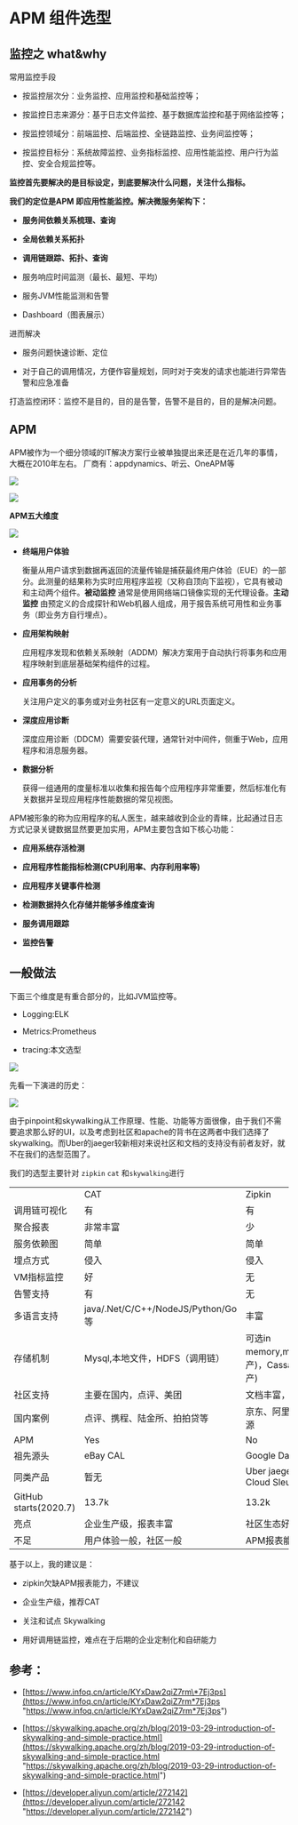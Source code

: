 # APM 组件选型

## 监控之 what\&why

常用监控手段

*   按监控层次分：业务监控、应用监控和基础监控等；

*   按监控日志来源分：基于日志文件监控、基于数据库监控和基于网络监控等；

*   按监控领域分：前端监控、后端监控、全链路监控、业务间监控等；

*   按监控目标分：系统故障监控、业务指标监控、应用性能监控、用户行为监控、安全合规监控等。

**监控首先要解决的是目标设定，到底要解决什么问题，关注什么指标。**

**我们的定位是APM 即应用性能监控。解决微服务架构下：**

*   **服务间依赖关系梳理、查询**

*   **全局依赖关系拓扑**

*   **调用链跟踪、拓扑、查询**

*   服务响应时间监测（最长、最短、平均）

*   服务JVM性能监测和告警

*   Dashboard（图表展示）

进而解决

*   服务问题快速诊断、定位

*   对于自己的调用情况，方便作容量规划，同时对于突发的请求也能进行异常告警和应急准备

打造监控闭环：监控不是目的，目的是告警，告警不是目的，目的是解决问题。

## APM

APM被作为一个细分领域的IT解决方案行业被单独提出来还是在近几年的事情，大概在2010年左右。 厂商有：appdynamics、听云、OneAPM等

![](https://mmbiz.qpic.cn/mmbiz_png/YZibCWq4rxDicVvt0TshMBmA9Rhj9qwmjAFD6lXta0icqLHjqLt3PSZ95PBNOmypJGjZoSruicADaapiaUkuqjLiazAA/640?wx_fmt=png\&wxfrom=5\&wx_lazy=1\&wx_co=1)

![](https://mmbiz.qpic.cn/mmbiz_png/YZibCWq4rxDicVvt0TshMBmA9Rhj9qwmjAwT0efg8t6xFfsAic4Pg8tUciaPRE0IAvJEAYneibTyF4OtstXerzuPribw/640?wx_fmt=png\&wxfrom=5\&wx_lazy=1\&wx_co=1)

**APM五大维度**

![](https://mmbiz.qpic.cn/mmbiz_png/YZibCWq4rxDicVvt0TshMBmA9Rhj9qwmjASjpAL8OCtEtoibRU2DLFhoUPkjXia1CFrUvqs5OUj8jNeuotolFfRBVg/640?wx_fmt=png\&wxfrom=5\&wx_lazy=1\&wx_co=1)

*   **终端用户体验** &#x20;

    衡量从用户请求到数据再返回的流量传输是捕获最终用户体验（EUE）的一部分。此测量的结果称为实时应用程序监视（又称自顶向下监视），它具有被动和主动两个组件。**被动监控** 通常是使用网络端口镜像实现的无代理设备。**主动监控** 由预定义的合成探针和Web机器人组成，用于报告系统可用性和业务事务（即业务方自行埋点）。 &#x20;

*   **应用架构映射** &#x20;

    应用程序发现和依赖关系映射（ADDM）解决方案用于自动执行将事务和应用程序映射到底层基础架构组件的过程。 &#x20;

*   **应用事务的分析** &#x20;

    关注用户定义的事务或对业务社区有一定意义的URL页面定义。 &#x20;

*   **深度应用诊断** &#x20;

    深度应用诊断（DDCM）需要安装代理，通常针对中间件，侧重于Web，应用程序和消息服务器。 &#x20;

*   **数据分析** &#x20;

    获得一组通用的度量标准以收集和报告每个应用程序非常重要，然后标准化有关数据并呈现应用程序性能数据的常见视图。

APM被形象的称为应用程序的私人医生，越来越收到企业的青睐，比起通过日志方式记录关键数据显然要更加实用，APM主要包含如下核心功能：

*   **应用系统存活检测** &#x20;

*   **应用程序性能指标检测(CPU利用率、内存利用率等)**

*   **应用程序关键事件检测** &#x20;

*   **检测数据持久化存储并能够多维度查询**

*   **服务调用跟踪**

*   **监控告警**

## 一般做法

下面三个维度是有重合部分的，比如JVM监控等。

*   Logging:ELK

*   Metrics:Prometheus

*   tracing:本文选型

![](https://mmbiz.qpic.cn/mmbiz_png/YZibCWq4rxDicVvt0TshMBmA9Rhj9qwmjA3QalH5yTsgbcF2ew9sLvahzBaklKnpdN0KFHHAnXmFDq4JTuS9NQBQ/640?wx_fmt=png\&wxfrom=5\&wx_lazy=1\&wx_co=1)

先看一下演进的历史： &#x20;

![](https://mmbiz.qpic.cn/mmbiz_png/YZibCWq4rxDicVvt0TshMBmA9Rhj9qwmjAkKKX3n8tMO4UD5FiaUsicC6vibfrn5ZuYdvcHp5PsNND8ApkOt0f9hcKg/640?wx_fmt=png\&wxfrom=5\&wx_lazy=1\&wx_co=1)

由于pinpoint和skywalking从工作原理、性能、功能等方面很像，由于我们不需要追求那么好的UI，以及考虑到社区和apache的背书在这两者中我们选择了skywalking。而Uber的jaeger较新相对来说社区和文档的支持没有前者友好，就不在我们的选型范围了。

我们的选型主要针对 `zipkin` `cat` 和`skywalking`进行 &#x20;

|                       |                                   |                                        |                         |
| --------------------- | --------------------------------- | -------------------------------------- | ----------------------- |
|                       | CAT                               | Zipkin                                 | Apache Skywalking       |
| 调用链可视化                | 有                                 | 有                                      | 有                       |
| 聚合报表                  | 非常丰富                              | 少                                      | 较丰富                     |
| 服务依赖图                 | 简单                                | 简单                                     | 好                       |
| 埋点方式                  | 侵入                                | 侵入                                     | 非侵入，运行期字节码增强            |
| VM指标监控                | 好                                 | 无                                      | 有                       |
| 告警支持                  | 有                                 | 无                                      | 有                       |
| 多语言支持                 | java/.Net/C/C++/NodeJS/Python/Go等 | 丰富                                     | java/.Net/NodeJS/PHP/Go |
| 存储机制                  | Mysql,本地文件，HDFS（调用链）              | 可选in memory,mysql,ES(生产)，Cassandra(生产) | H2，ES（生产），mysql,TIDB等   |
| 社区支持                  | 主要在国内，点评、美团                       | 文档丰富，国外主流                              | Apache支持，国内社区好          |
| 国内案例                  | 点评、携程、陆金所、拍拍贷等                    | 京东、阿里定制不开源                             | 华为、小米、当当、微众银行           |
| APM                   | Yes                               | No                                     | Yes                     |
| 祖先源头                  | eBay CAL                          | Google Dapper                          | Google Dapper           |
| 同类产品                  | 暂无                                | Uber jaeger,Spring Cloud Sleuth        | Naver Pinpoint          |
| GitHub starts(2020.7) | 13.7k                             | 13.2k                                  | 14k                     |
| 亮点                    | 企业生产级，报表丰富                        | 社区生态好                                  | 非侵入，Apache背书            |
| 不足                    | 用户体验一般，社区一般                       | APM报表能力弱                               | 时间不长，文档一般               |

基于以上，我的建议是： &#x20;

*   zipkin欠缺APM报表能力，不建议 &#x20;

*   企业生产级，推荐CAT &#x20;

*   关注和试点 Skywalking

*   用好调用链监控，难点在于后期的企业定制化和自研能力

## 参考：

*   [https://www.infoq.cn/article/KYxDaw2qiZ7rm\*7Ej3ps](https://www.infoq.cn/article/KYxDaw2qiZ7rm*7Ej3ps "https://www.infoq.cn/article/KYxDaw2qiZ7rm*7Ej3ps")

*   [https://skywalking.apache.org/zh/blog/2019-03-29-introduction-of-skywalking-and-simple-practice.html](https://skywalking.apache.org/zh/blog/2019-03-29-introduction-of-skywalking-and-simple-practice.html "https://skywalking.apache.org/zh/blog/2019-03-29-introduction-of-skywalking-and-simple-practice.html")

*   [https://developer.aliyun.com/article/272142](https://developer.aliyun.com/article/272142 "https://developer.aliyun.com/article/272142")
